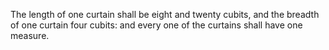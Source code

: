 The length of one curtain shall be eight and twenty cubits, and the breadth of one curtain four cubits: and every one of the curtains shall have one measure.
